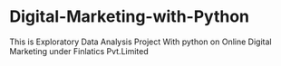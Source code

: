 # Digital-Marketing-with-Python
This is Exploratory Data Analysis Project With python on Online Digital Marketing under Finlatics Pvt.Limited
